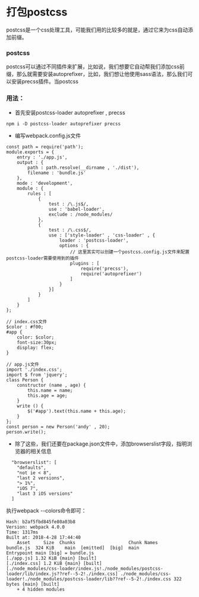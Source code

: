 # 打包postcss
postcss是一个css处理工具，可能我们用的比较多的就是，通过它来为css自动添加前缀。
### postcss
postcss可以通过不同插件来扩展，比如说，我们想要它自动帮我们添加css前缀，那么就需要安装autoprefixer，比如，我们想让他使用sass语法，那么我们可以安装precss插件。当postcss
### 用法：
- 首先安装postcss-loader autoprefixer , precss
```
npm i -D postcss-loader autoprefixer precss
``` 
- 编写webpack.config.js文件

```
const path = require('path');
module.exports = {
    entry : './app.js',
    output : {
        path : path.resolve(__dirname , './dist'),
        filename : 'bundle.js'
    },
    mode : 'development',
    module : {
        rules : [
            {
                test : /\.js$/,
                use : 'babel-loader',
                exclude : /node_modules/
            },
            {
                test : /\.css$/,
                use : ['style-loader' , 'css-loader' , {
                    loader : 'postcss-loader',
                    options : {
                        // 这里其实可以创建一个postcss.config.js文件来配置postcss-loader需要使用到的插件
                        plugins : [
                            require('precss'),
                            require('autoprefixer')
                        ]
                    }
                }]
            }
        ]
    }
};
```

```
// index.css文件
$color : #f00;
#app {
    color: $color;
    font-size:30px;
    display: flex;
}
```

```
// app.js文件
import './index.css';
import $ from 'jquery';
class Person {
    constructor (name , age) {
        this.name = name;
        this.age = age;
    }
    write () {
        $('#app').text(this.name + this.age);
    }
};
const person = new Person('andy' , 20);
person.write();
```
- 除了这些，我们还要在package.json文件中，添加browserslist字段，指明浏览器的相关信息
```
  "browserslist": [
    "defaults",
    "not ie < 8",
    "last 2 versions",
    "> 1%",
    "iOS 7",
    "last 3 iOS versions"
  ]
```
执行webpack --colors命令即可：
```
Hash: b2af5fbd845fe80a03b8
Version: webpack 4.0.0
Time: 1317ms
Built at: 2018-4-28 17:44:40
    Asset     Size  Chunks                    Chunk Names
bundle.js  324 KiB    main  [emitted]  [big]  main
Entrypoint main [big] = bundle.js
[./app.js] 1.32 KiB {main} [built]
[./index.css] 1.2 KiB {main} [built]
[./node_modules/css-loader/index.js!./node_modules/postcss-loader/lib/index.js??ref--5-2!./index.css] ./node_modules/css-loader!./node_modules/postcss-loader/lib??ref--5-2!./index.css 322 bytes {main} [built]
    + 4 hidden modules
```